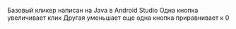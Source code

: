 Базовый кликер написан на Java в Android Studio
Одна кнопка увеличивает клик
Другая уменьшает
еще одна кнопка приравнивает к 0
